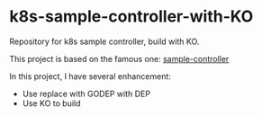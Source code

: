 # k8s-sample-controller-with-KO
Repository for k8s sample controller, build with KO. 

This project is based on the famous one: [sample-controller](https://github.com/kubernetes/sample-controller)

In this project, I have several enhancement:
+ Use replace with GODEP with DEP
+ Use KO to build
